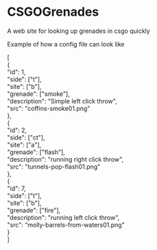 # CSGOGrenades
A web site for looking up grenades in csgo quickly

Example of how a config file can look like
 
[\
    {\
		"id": 1,\
        "side": ["t"],\
        "site": ["b"],\
        "grenade": ["smoke"],\
        "description": "Simple left click throw",\
        "src": "coffins-smoke01.png"\
    },\
    {\
		"id": 2,\
        "side": ["ct"],\
        "site": ["a"],\
        "grenade": ["flash"],\
        "description": "running right click throw",\
        "src": "tunnels-pop-flash01.png"\
    },\
    {\
		"id": 7,\
        "side": ["t"],\
        "site": ["b"],\
        "grenade": ["fire"],\
        "description": "running left click throw",\
        "src": "molly-barrels-from-waters01.png"\
    }\
]